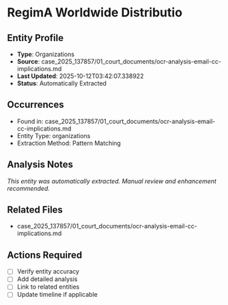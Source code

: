# RegimA Worldwide Distributio

## Entity Profile
- **Type**: Organizations
- **Source**: case_2025_137857/01_court_documents/ocr-analysis-email-cc-implications.md
- **Last Updated**: 2025-10-12T03:42:07.338922
- **Status**: Automatically Extracted

## Occurrences
- Found in: case_2025_137857/01_court_documents/ocr-analysis-email-cc-implications.md
- Entity Type: organizations
- Extraction Method: Pattern Matching

## Analysis Notes
*This entity was automatically extracted. Manual review and enhancement recommended.*

## Related Files
- case_2025_137857/01_court_documents/ocr-analysis-email-cc-implications.md

## Actions Required
- [ ] Verify entity accuracy
- [ ] Add detailed analysis
- [ ] Link to related entities
- [ ] Update timeline if applicable
